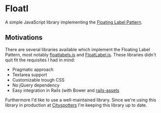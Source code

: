# Floatl

A simple JavaScript library implementing the [Floating Label Pattern](http://mds.is/float-label-pattern/).

## Motivations

There are several libraries available which implement the Floating Label Pattern, most notably [floatlabels.js](https://github.com/clubdesign/floatlabels.js) and [FloatLabel.js](https://github.com/m10l/FloatLabel.js). These libraries didn't quit fit the requisites I had in mind:

- Pragmatic approach
- Textarea support
- Customizable trough CSS
- No jQuery dependency
- Easy integration in Rails (with Bower and [rails-assets](https://www.rails-assets.org)

Furthermore I'd like to use a well-maintained library. Since we're using this library in production at [Cityspotters](https://www.cityspotters.com) I'm keeping this library up to date.
